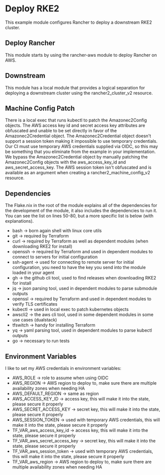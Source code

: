 # Deploy RKE2

This example module configures Rancher to deploy a downstream RKE2 cluster.

## Deploy Rancher

This module starts by using the rancher-aws module to deploy Rancher on AWS.

## Downstream

This module has a local module that provides a logical separation for deploying a downstream cluster using the rancher2_cluster_v2 resource.

## Machine Config Patch

There is a local exec that runs kubectl to patch the Amazonec2Config objects.
The AWS access key id and secret access key attributes are obfuscated and unable to be set directly in favor of the Amazonec2Credential object.
The Amazonec2Credential object doesn't support a session token making it impossible to use temporary credentials.
Our CI must use temporary AWS credentials supplied via OIDC, so this may be something that you eliminate from the example in your implementation.
We bypass the Amazonec2Credential object by manually patching the Amazonec2Config objects with the aws_access_key_id and aws_secret_access_key.
The AWS session token isn't obfuscated and is available as an argument when creating a rancher2_machine_config_v2 resource.

## Dependencies

The Flake.nix in the root of the module explains all of the dependencies for the development of the module, it also includes the dependencies to run it.
You can see the list on lines 50-80, but a more specific list is below (with explanations).
- bash -> born again shell with linux core utils
- git -> required by Terraform
- curl -> required by Terraform as well as dependent modules (when downloading RKE2 for install)
- openssh -> required by Terraform and used in dependent modules to connect to servers for initial configuration
- ssh-agent -> used for connecting to remote server for initial configuration, you need to have the key you send into the module loaded in your agent
- gh -> the github cli tool, used to find releases when downloading RKE2 for install
- jq -> json parsing tool, used in dependent modules to parse submodule outputs
- openssl -> required by Terraform and used in dependent modules to verify TLS certificates
- kubectl -> used in local exec to patch kubernetes objects
- awscli2 -> the aws cli tool, used in some dependent modules in some use cases (dualstack)
- tfswitch -> handy for installing Terraform
- yq -> yaml parsing tool, used in dependent modules to parse kubectl outputs
- go -> necessary to run tests

## Environment Variables

I like to set my AWS credentials in environment variables:
- AWS_ROLE -> role to assume when using OIDC
- AWS_REGION -> AWS region to deploy to, make sure there are multiple availability zones when needing HA
- AWS_DEFAULT_REGION -> same as region
- AWS_ACCESS_KEY_ID -> access key, this will make it into the state, please secure it properly
- AWS_SECRET_ACCESS_KEY -> secret key, this will make it into the state, please secure it properly
- AWS_SESSION_TOKEN -> used with temporary AWS credentials, this will make it into the state, please secure it properly
- TF_VAR_aws_access_key_id -> access key, this will make it into the state, please secure it properly
- TF_VAR_aws_secret_access_key -> secret key, this will make it into the state, please secure it properly
- TF_VAR_aws_session_token -> used with temporary AWS credentials, this will make it into the state, please secure it properly
- TF_VAR_aws_region -> AWS region to deploy to, make sure there are multiple availability zones when needing HA

